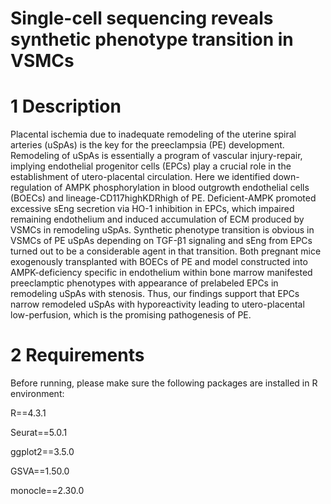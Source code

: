 # Single-cell sequencing reveals synthetic phenotype transition in VSMCs

# 1 Description

Placental ischemia due to inadequate remodeling of the uterine spiral arteries (uSpAs) is the key for the preeclampsia (PE) development. Remodeling of uSpAs is essentially a program of vascular injury-repair, implying endothelial progenitor cells (EPCs) play a crucial role in the establishment of utero-placental circulation. Here we identified down-regulation of AMPK phosphorylation in blood outgrowth endothelial cells (BOECs) and lineage-CD117highKDRhigh of PE. Deficient-AMPK promoted excessive sEng secretion via HO-1 inhibition in EPCs, which impaired remaining endothelium and induced accumulation of ECM produced by VSMCs in remodeling uSpAs. Synthetic phenotype transition is obvious in VSMCs of PE uSpAs depending on TGF-β1 signaling and sEng from EPCs turned out to be a considerable agent in that transition. Both pregnant mice exogenously transplanted with BOECs of PE and model constructed into AMPK-deficiency specific in endothelium within bone marrow manifested preeclamptic phenotypes with appearance of prelabeled EPCs in remodeling uSpAs with stenosis. Thus, our findings support that EPCs narrow remodeled uSpAs with hyporeactivity leading to utero-placental low-perfusion, which is the promising pathogenesis of PE.

# 2 Requirements

Before running, please make sure the following packages are installed in R environment:

R==4.3.1

Seurat==5.0.1

ggplot2==3.5.0

GSVA==1.50.0

monocle==2.30.0




